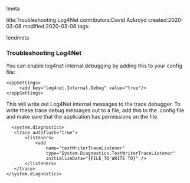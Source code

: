 !meta

title:Troubleshooting Log4Net
contributors:David Ackroyd
created:2020-03-08
modified:2020-03-08
tags:

!endmeta


### Troubleshooting Log4Net

You can enable log4net internal debugging by adding this to your config file:

	<appSettings>
		 <add key="log4net.Internal.Debug" value="true"/>
  	</appSettings>


This will write out Log4Net internal messages to the trace debugger. To write these trace debug messages out to a file, add this to the .config file and make sure that the application has permissions on the file.


	  <system.diagnostics>
	   <trace autoflush="true">
		   <listeners>
		       <add
		           name="textWriterTraceListener"
		           type="System.Diagnostics.TextWriterTraceListener"
		           initializeData="{FILE_TO_WRITE TO}" />
		   </listeners>
	   </trace>
	</system.diagnostics>
